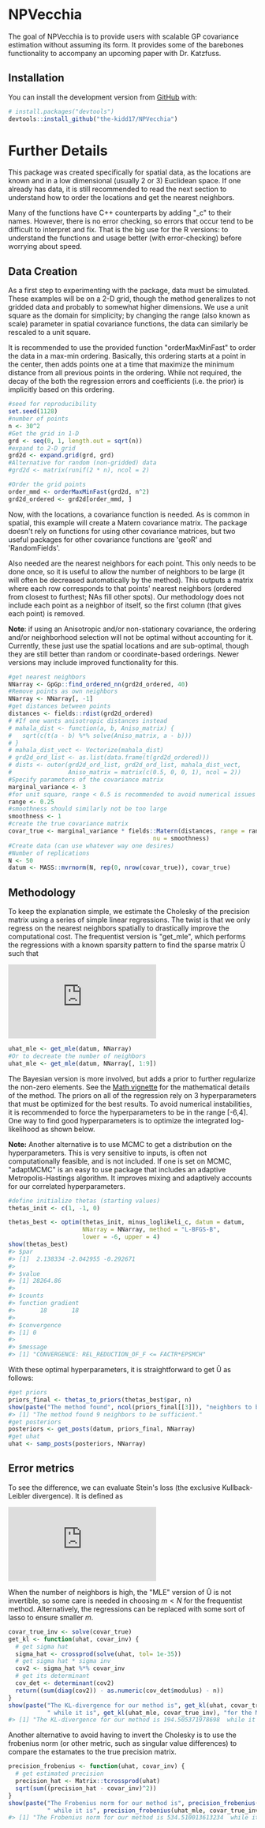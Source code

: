 
<!-- README.md is generated from README.Rmd. Please edit that file -->
NPVecchia
=========

<!-- badges: start -->
<!-- badges: end -->
The goal of NPVecchia is to provide users with scalable GP covariance estimation without assuming its form. It provides some of the barebones functionality to accompany an upcoming paper with Dr. Katzfuss.

Installation
------------

You can install the development version from [GitHub](https://github.com/) with:

``` r
# install.packages("devtools")
devtools::install_github("the-kidd17/NPVecchia")
```

Further Details
===============

This package was created specifically for spatial data, as the locations are known and in a low dimensional (usually 2 or 3) Euclidean space. If one already has data, it is still recommended to read the next section to understand how to order the locations and get the nearest neighbors.

Many of the functions have C++ counterparts by adding "\_c" to their names. However, there is no error checking, so errors that occur tend to be difficult to interpret and fix. That is the big use for the R versions: to understand the functions and usage better (with error-checking) before worrying about speed.

Data Creation
-------------

As a first step to experimenting with the package, data must be simulated. These examples will be on a 2-D grid, though the method generalizes to not gridded data and probably to somewhat higher dimensions. We use a unit square as the domain for simplicity; by changing the range (also known as scale) parameter in spatial covariance functions, the data can similarly be rescaled to a unit square.

It is recommended to use the provided function "orderMaxMinFast" to order the data in a max-min ordering. Basically, this ordering starts at a point in the center, then adds points one at a time that maximize the minimum distance from all previous points in the ordering. While not required, the decay of the both the regression errors and coefficients (i.e. the prior) is implicitly based on this ordering.

``` r
#seed for reproducibility
set.seed(1128)
#number of points
n <- 30^2
#Get the grid in 1-D
grd <- seq(0, 1, length.out = sqrt(n))
#expand to 2-D grid
grd2d <- expand.grid(grd, grd)
#Alternative for random (non-gridded) data
#grd2d <- matrix(runif(2 * n), ncol = 2)

#Order the grid points
order_mmd <- orderMaxMinFast(grd2d, n^2)
grd2d_ordered <- grd2d[order_mmd, ]
```

Now, with the locations, a covariance function is needed. As is common in spatial, this example will create a Matern covariance matrix. The package doesn't rely on functions for using other covariance matrices, but two useful packages for other covariance functions are 'geoR' and 'RandomFields'.

Also needed are the nearest neighbors for each point. This only needs to be done once, so it is useful to allow the number of neighbors to be large (it will often be decreased automatically by the method). This outputs a matrix where each row corresponds to that points' nearest neighbors (ordered from closest to furthest; NAs fill other spots). Our methodology does not include each point as a neighbor of itself, so the first column (that gives each point) is removed.

**Note**: if using an Anisotropic and/or non-stationary covariance, the ordering and/or neighborhood selection will not be optimal without accounting for it. Currently, these just use the spatial locations and are sub-optimal, though they are still better than random or coordinate-based orderings. Newer versions may include improved functionality for this.

``` r
#get nearest neighbors
NNarray <- GpGp::find_ordered_nn(grd2d_ordered, 40)
#Remove points as own neighbors
NNarray <- NNarray[, -1]
#get distances between points
distances <- fields::rdist(grd2d_ordered)
# #If one wants anisotropic distances instead
# mahala_dist <- function(a, b, Aniso_matrix) {
#   sqrt(c(t(a - b) %*% solve(Aniso_matrix, a - b)))
# }
# mahala_dist_vect <- Vectorize(mahala_dist)
# grd2d_ord_list <- as.list(data.frame(t(grd2d_ordered)))
# dists <- outer(grd2d_ord_list, grd2d_ord_list, mahala_dist_vect, 
#                Aniso_matrix = matrix(c(0.5, 0, 0, 1), ncol = 2))
#Specify parameters of the covariance matrix
marginal_variance <- 3
#for unit square, range < 0.5 is recommended to avoid numerical issues
range <- 0.25
#smoothness should similarly not be too large
smoothness <- 1
#create the true covariance matrix
covar_true <- marginal_variance * fields::Matern(distances, range = range, 
                                         nu = smoothness)
#Create data (can use whatever way one desires)
#Number of replications
N <- 50
datum <- MASS::mvrnorm(N, rep(0, nrow(covar_true)), covar_true)
```

Methodology
-----------

To keep the explanation simple, we estimate the Cholesky of the precision matrix using a series of simple linear regressions. The twist is that we only regress on the nearest neighbors spatially to drastically improve the computational cost. The frequentist version is "get\_mle", which performs the regressions with a known sparsity pattern to find the sparse matrix Û such that

![equation](https://latex.codecogs.com/png.latex?%5CSigma%5E%7B-1%7D%20%3D%20%5Chat%7BU%7D%20%5Chat%7BU%7D%27)

``` r
uhat_mle <- get_mle(datum, NNarray)
#Or to decreate the number of neighbors
uhat_mle <- get_mle(datum, NNarray[, 1:9])
```

The Bayesian version is more involved, but adds a prior to further regularize the non-zero elements. See the [Math vignette](documents/math.pdf) for the mathematical details of the method. The priors on all of the regression rely on 3 hyperparameters that must be optimized for the best results. To avoid numerical instabilities, it is recommended to force the hyperparameters to be in the range \[-6,4\]. One way to find good hyperparameters is to optimize the integrated log-likelihood as shown below.

**Note:** Another alternative is to use MCMC to get a distribution on the hyperparameters. This is very sensitive to inputs, is often not computationally feasible, and is not included. If one is set on MCMC, "adaptMCMC" is an easy to use package that includes an adaptive Metropolis-Hastings algorithm. It improves mixing and adaptively accounts for our correlated hyperparameters.

``` r
#define initialize thetas (starting values)
thetas_init <- c(1, -1, 0)

thetas_best <- optim(thetas_init, minus_loglikeli_c, datum = datum,
                     NNarray = NNarray, method = "L-BFGS-B",
                     lower = -6, upper = 4)
show(thetas_best)
#> $par
#> [1]  2.138334 -2.042955 -0.292671
#> 
#> $value
#> [1] 28264.86
#> 
#> $counts
#> function gradient 
#>       18       18 
#> 
#> $convergence
#> [1] 0
#> 
#> $message
#> [1] "CONVERGENCE: REL_REDUCTION_OF_F <= FACTR*EPSMCH"
```

With these optimal hyperparameters, it is straightforward to get Û as follows:

``` r
#get priors
priors_final <- thetas_to_priors(thetas_best$par, n)
show(paste("The method found", ncol(priors_final[[3]]), "neighbors to be sufficient."))
#> [1] "The method found 9 neighbors to be sufficient."
#get posteriors
posteriors <- get_posts(datum, priors_final, NNarray)
#get uhat
uhat <- samp_posts(posteriors, NNarray)
```

Error metrics
-------------

To see the difference, we can evaluate Stein's loss (the exclusive Kullback-Leibler divergence). It is defined as

![equation](https://latex.codecogs.com/png.latex?KL%28%5Chat%7B%5CSigma%7D%20%7C%7C%20%5CSigma%29%20%3D%20tr%28%5Chat%7B%5CSigma%7D%20%5CSigma%5E%7B-1%7D%29%20-%20log%20%7C%5Chat%7B%5CSigma%7D%5CSigma%5E%7B-1%7D%7C%20-%20n)

When the number of neighbors is high, the "MLE" version of Û is not invertible, so some care is needed in choosing *m* &lt; *N* for the frequentist method. Alternatively, the regressions can be replaced with some sort of lasso to ensure smaller *m*.

``` r
covar_true_inv <- solve(covar_true)
get_kl <- function(uhat, covar_inv) {
  # get sigma hat
  sigma_hat <- crossprod(solve(uhat, tol= 1e-35))
  # get sigma hat * sigma inv 
  cov2 <- sigma_hat %*% covar_inv
  # get its determinant
  cov_det <- determinant(cov2)
  return((sum(diag(cov2)) - as.numeric(cov_det$modulus) - n))
}
show(paste("The KL-divergence for our method is", get_kl(uhat, covar_true_inv),
           " while it is", get_kl(uhat_mle, covar_true_inv), "for the MLE."))
#> [1] "The KL-divergence for our method is 194.505371978698  while it is 286.685939999608 for the MLE."
```

Another alternative to avoid having to invert the Cholesky is to use the frobenius norm (or other metric, such as singular value differences) to compare the estamates to the true precision matrix.

``` r
precision_frobenius <- function(uhat, covar_inv) {
  # get estimated precision
  precision_hat <- Matrix::tcrossprod(uhat)
  sqrt(sum((precision_hat - covar_inv)^2))
}
show(paste("The Frobenius norm for our method is", precision_frobenius(uhat, covar_true_inv),
           " while it is", precision_frobenius(uhat_mle, covar_true_inv), "for the MLE."))
#> [1] "The Frobenius norm for our method is 534.510013613234  while it is 774.209517038395 for the MLE."
```
